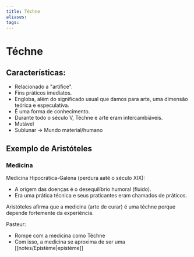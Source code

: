 ```yaml
---
title: Téchne
aliases: 
tags:
---
```

# Téchne

## Características:

- Relacionado a "artífice".
- Fins práticos imediatos.
- Engloba, além do significado usual que damos para arte, uma dimensão teórica e especulativa.
- É uma forma de conhecimento.
- Durante todo o século V, Téchne e arte eram intercambiáveis.
- Mutável
- Sublunar $\to$ Mundo material/humano

## Exemplo de Aristóteles

### Medicina

Medicina Hipocrática-Galena (perdura aaté o século XIX):

- A origem das doenças é o desequilíbrio humoral (fluido).
- Era uma prática técnica e seus praticantes eram chamados de práticos.

Aristóteles afirma que a medicina (arte de curar) é uma téchne porque depende fortemente da experiência.

Pasteur:

- Rompe com a medicina como Téchne
- Com isso, a medicina se aproxima de ser uma [[notes/Epistème|epistème]]